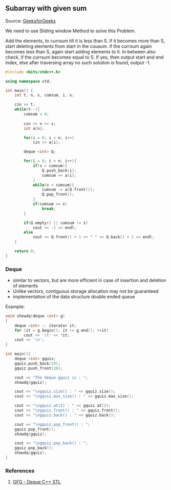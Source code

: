 ## Subarray with given sum
Source: [GeeksforGeeks](https://practice.geeksforgeeks.org/problems/subarray-with-given-sum/0)

We need to use Sliding window Method to solve this Problem.

Add the elements, to currsum till it is less than S. If it becomes more than S, start deleting elements from start in the cuusum. if the currsum again becomes less than S, again start adding elements to it. In between also check, if the currsum becomes equal to S.
If yes, then output start and end index, else after traversing array no such solution is found, output -1.

``` cpp
#include <bits/stdc++.h>

using namespace std;

int main() {
	int t, n, s, cumsum, i, x;

    cin >> t;
    while(t--){
        cumsum = 0;
        
        cin >> n >> s;
        int a[n];

        for(i = 0; i < n; i++)
            cin >> a[i];

        deque <int> Q;

        for(i = 0; i < n; i++){
            if(s > cumsum){
                Q.push_back(i);
                cumsum += a[i];
            }
            while(s < cumsum){
                cumsum -= a[Q.front()];
                Q.pop_front();
            }
            if(cumsum == s)
                break;
        }

        if(Q.empty() || cumsum != s)
            cout << -1 << endl;
        else
            cout << Q.front() + 1 << " " << Q.back() + 1 << endl;
    }

	return 0;
}
```

### Deque

* similar to vectors, but are more efficient in case of insertion and deletion of elements
* Unlike vectors, contiguous storage allocation may not be guaranteed
* implementation of the data structure double ended queue

Example:

``` cpp
void showdq(deque <int> g) 
{ 
    deque <int> :: iterator it; 
    for (it = g.begin(); it != g.end(); ++it) 
        cout << '\t' << *it; 
    cout << '\n'; 
} 

int main(){
    deque <int> gquiz; 
    gquiz.push_back(10); 
    gquiz.push_front(20); 

    cout << "The deque gquiz is : "; 
    showdq(gquiz); 

    cout << "\ngquiz.size() : " << gquiz.size(); 
    cout << "\ngquiz.max_size() : " << gquiz.max_size(); 

    cout << "\ngquiz.at(2) : " << gquiz.at(2); 
    cout << "\ngquiz.front() : " << gquiz.front(); 
    cout << "\ngquiz.back() : " << gquiz.back(); 

    cout << "\ngquiz.pop_front() : "; 
    gquiz.pop_front(); 
    showdq(gquiz); 

    cout << "\ngquiz.pop_back() : "; 
    gquiz.pop_back(); 
    showdq(gquiz);
} 
```

### References

1. [GFG - Deque C++ STL](https://www.geeksforgeeks.org/deque-cpp-stl/)
